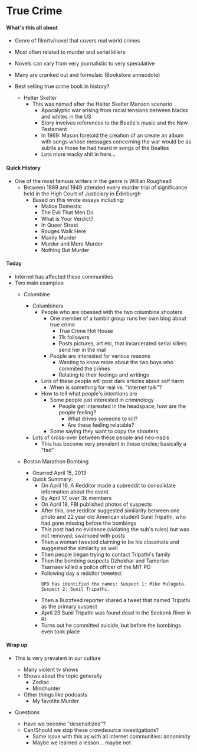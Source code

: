 True Crime
===

#### What's this all about
- Genre of film/tv/novel that covers real world crimes  
- Most often related to murder and serial killers  
- Novels can vary from very journalistic to very speculative  
- Many are cranked out and formulaic (Bookstore annecdote)  

- Best selling true crime book in history?
  - Helter Skelter
    - This was named after the Helter Skelter Manson scenario
      - Apocalyptic war arising from racial tensions between blacks and whites in the US
      - Story involves references to the Beatle's music and the New Testament
      - In 1969: Mason foretold the creation of an create an album with songs whose messages concerning the war would be as subtle as those he had heard in songs of the Beatles
      - Lots more wacky shit in here...

#### Quick History
- One of the most famous writers in the genre is Willian Roughead
  - Between 1889 and 1949 attended every murder trial of significance held in the High Court of Justiciary in Edinburgh
    - Based on this wrote essays including:
      - Malice Domestic
      - The Evil That Men Do
      - What is Your Verdict?
      - In Queer Street
      - Rouges Walk Here
      - Mainly Murder
      - Murder and More Murder
      - Nothing But Murder

#### Today
- Internet has affected these communities
- Two main examples:
  - Columbine
    - Columbiners
      - People who are obessed with the two columbine shooters 
        - One member of a tumblr group runs her own blog about true crime
          - True Crime Hot House
          - 11k followers
          - Posts pictures, art etc, that incarcerated serial killers send her in the mail
        - People are interested for various reasons
          - Wanting to know more about the two boys who commited the crimes
          - Relating to their feelings and writings
      - Lots of these people will post dark articles about self harm
        - When is something for real vs. "internet talk"?
      - How to tell what people's intentions are
        - Some people just interested in criminology
          - People get interested in the headspace; how are the people feeling?
            - What drives someone to kill?
            - Are these feeling relatable?
        - Some saying they want to copy the shooters
    - Lots of cross-over between these people and neo-nazis
      - This has become very prevalent in these circles; basically a "fad"

  - Boston Marathon Bombing
    - Ocurred April 15, 2013
    - Quick Summary:
      - On April 16, A Redditor made a subreddit to consolidate information about the event
      - By April 17, over 3k members
      - On April 18, FBI published photos of suspects
      - After this, one redditor suggested similarity between one photo and 22 year old American student Sunil Tripathi, who had gone missing before the bombings
      - This post had no evidence (violating the sub's rules) but was not removed; swamped with posts
      - Then a woman tweeted claiming to be his classmate and suggested the similarity as well
      - Then people began trying to contact Tripathi's family
      - Then the bombing suspects Dzhokhar and Tamerlan Tsarnaev killed a police officer of the MIT PD
      - Following day a redditor tweeted:
        ```
        BPD has identified the names: Suspect 1: Mike Mulugeta. Suspect 2: Sunil Tripathi.
        ```
      - Then a Buzzfeed reporter shared a tweet that named Tripathi as the primary suspect
      - April 23 Sunil Tripathi was found dead in the Seekonk River in RI
      - Turns out he committed suicide, but before the bombings even took place

#### Wrap up
- This is very prevalent in our cutlure
  - Many violent tv shows
  - Shows about the topic generally
    - Zodiac
    - Mindhunter
  - Other things like podcasts
    - My favotite Murder

- Questions
  - Have we become "desensitized"?
  - Can/Should we stop these crowdsource investigations?
    - Same issue with this as with all internet communities: annonimity
    - Maybe we learned a lesson... maybe not



